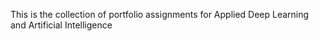 This is the collection of portfolio assignments for Applied Deep Learning and Artificial Intelligence
